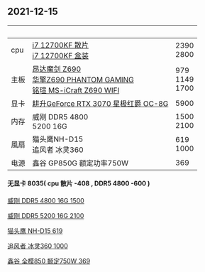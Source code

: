 ## 2021-12-15
| &nbsp;        | &nbsp;        | &nbsp;        |
| ------------- | ------------- | ------------- |
|cpu|[i7 12700KF 散片](https://item.taobao.com/item.htm?spm=a230r.1.14.32.10937e50mzrjSt&id=659361393725&ns=1&abbucket=20#detail)<br/>[i7 12700KF 盒装](https://item.taobao.com/item.htm?spm=a230r.1.14.220.10937e50mzrjSt&id=661741779160&ns=1&abbucket=20#detail)| 2390<br/>2800 |
|主板|[昂达魔剑 Z690](https://item.taobao.com/item.htm?spm=a230r.1.14.22.192011b3llZTqs&id=661206190106&ns=1&abbucket=20#detail)<br/>[华擎Z690 PHANTOM GAMING](https://item.taobao.com/item.htm?spm=a230r.1.14.20.10fc7bc3hbFFWV&id=662608649844&ns=1&abbucket=20#detail)<br/>[铭瑄 MS-iCraft Z690 WIFI](https://item.taobao.com/item.htm?spm=a230r.1.14.18.6e86bdf1ySS50z&id=636350581645&ns=1&abbucket=20#detail)|979<br/>1149<br/>1700|
|显卡|[耕升GeForce RTX 3070 星极红爵 OC-8G](https://item.taobao.com/item.htm?spm=a1z10.5-c-s.w4002-23923533301.25.59b054d7dfasDu&id=646802732782)|5900|
|内存|威刚 DDR5 4800<br/>5200 16G|1500<br/>2100|
|風扇|猫头鹰NH-D15<br/>追风者 冰灵360|619<br/>1000|
|电源|鑫谷 GP850G 额定功率750W|369|

#### 无显卡 8035( cpu 散片 -408 , DDR5 4800 -600 )

[威刚 DDR5 4800 16G 1500](https://detail.tmall.com/item.htm?spm=a230r.1.14.29.7c724ab2MR8k8V&id=659099322488&ns=1&abbucket=20&skuId=4941919374258)

[威刚 DDR5 5200 16G 2100](https://item.taobao.com/item.htm?spm=a230r.1.14.24.5bc83f51ZY2qcD&id=661129803020&ns=1&abbucket=20#detail)

[猫头鹰 NH-D15 619](https://item.taobao.com/item.htm?spm=a230r.1.14.45.4ce469487o6v2c&id=520817637389&ns=1&abbucket=7#detail)

[追风者 冰灵360 1000](https://item.jd.com/100017180522.html#crumb-wrap)

[鑫谷 全模850 额定750W 369](https://detail.tmall.com/item.htm?id=641189153938&skuId=4606844140374)
